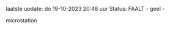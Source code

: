 laatste update: 
do 19-10-2023 20:48   uur 
Status: FAALT - geel - 
<div class="service Y">microstation</div>